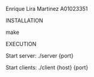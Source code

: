 Enrique Lira Martinez
A01023351

INSTALLATION

make

EXECUTION

Start server:
./server {port}

Start clients:
./client {host} {port}
